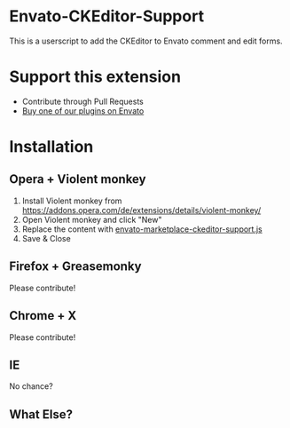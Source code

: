 Envato-CKEditor-Support
=======================

This is a userscript to add the CKEditor to Envato comment and edit forms.

Support this extension
======================

* Contribute through Pull Requests
* [Buy one of our plugins on Envato](http://codecanyon.net/user/scrobbleme/portfolio?ref=scrobbleme)

Installation
============

Opera + Violent monkey
----------------------

1. Install Violent monkey from https://addons.opera.com/de/extensions/details/violent-monkey/
1. Open Violent monkey and click "New"
1. Replace the content with [envato-marketplace-ckeditor-support.js](https://github.com/scrobbleme/Envato-CKEditor-Support/raw/master/envato-marketplace-ckeditor-support.js)
1. Save & Close

Firefox + Greasemonky 
---------------------

Please contribute!

Chrome + X 
-----------

Please contribute!

IE 
--

No chance?

What Else?
----------
